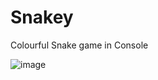 # Snakey
Colourful Snake game in Console

![image](https://user-images.githubusercontent.com/40364978/170584023-7c5db949-a100-42bd-8198-de0fc6253abf.png)
